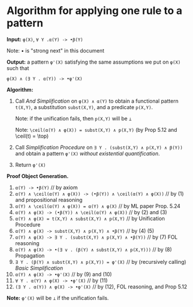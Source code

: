 Algorithm for applying one rule to a pattern
============================================

**Input:** `φ(X)`, `∀ Y .α(Y) -> •β(Y)`

Note: • is "strong next" in this document

**Output:** a pattern `φ'(X)` satisfying the same assumptions we put on
  `φ(X)` such that
```
φ(X) ∧ (∃ Y . α(Y)) -> •φ'(X)
```

**Algorithm:**

1. Call *And Simplification* on `φ(X) ∧ α(Y)` to obtain a functional
   pattern  `t(X,Y)`, a substitution `subst(X,Y)`, and a predicate `p(X,Y)`.
 
   Note: if the unification fails, then `p(X,Y)` will be `⊥`

   Note: `\ceil(α(Y) ∧ φ(X)) = subst(X,Y) ∧ p(X,Y)`
   (by Prop 5.12 and \ceil(t) = \top)
1. Call *Simplification Procedure* on `∃ Y . (subst(X,Y) ∧ p(X,Y) ∧ β(Y))`
   and obtain a pattern `φ'(X)` *without existential quantification*.
1. Return `φ'(X)`

**Proof Object Generation.**

1. `α(Y) -> •β(Y)` // by axiom
1. `α(Y) ∧ \ceil(α(Y) ∧ φ(X)) -> (•β(Y)) ∧ \ceil(α(Y) ∧ φ(X))`
        // by (1) and propositional reasoning
1. `α(Y) ∧ \ceil(α(Y) ∧ φ(X)) = α(Y) ∧ φ(X)` // by ML paper Prop. 5.24
1. `α(Y) ∧ φ(X) -> (•β(Y)) ∧ \ceil(α(Y) ∧ φ(X))` // by (2) and (3)
1. `α(Y) ∧ φ(X) = t(X,Y) ∧ subst(X,Y) ∧ p(X,Y)` // by Unification Procedure
1. `α(Y) ∧ φ(X) -> subst(X,Y) ∧ p(X,Y) ∧ •β(Y)` // by (4) (5)
1. `α(Y) ∧ φ(X) -> ∃ Y . (subst(X,Y) ∧ p(X,Y) ∧ •β(Y))`
        // by (7) FOL reasoning
1. `α(Y) ∧ φ(X) -> •(∃ v . (β(Y) ∧ subst(X,Y) ∧ p(X,Y)))`
        // by (8) Propagation
1. `∃ Y . (β(Y) ∧ subst(X,Y) ∧ p(X,Y)) = φ'(X)`
        // by (recursively calling) *Basic Simplification*
1. `α(Y) ∧ φ(X) -> •φ'(X)` // by (9) and (10)
1. `∀ Y . α(Y) ∧ φ(X) -> •φ'(X)` // by (11)
1. `(∃ Y . α(Y)) ∧ φ(X) -> •φ'(X)` // by (12), FOL reasoning, and Prop 5.12

**Note:** `φ'(X)` will be `⊥` if the unification fails.


